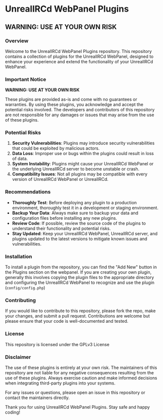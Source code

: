 # UnrealIRCd WebPanel Plugins

## WARNING: USE AT YOUR OWN RISK

### Overview
Welcome to the UnrealIRCd WebPanel Plugins repository. This repository contains a collection of plugins for the UnrealIRCd WebPanel, designed to enhance your experience and extend the functionality of your UnrealIRCd WebPanel.

### Important Notice
**WARNING: USE AT YOUR OWN RISK**

These plugins are provided as-is and come with no guarantees or warranties. By using these plugins, you acknowledge and accept the potential risks involved. The developers and contributors of this repository are not responsible for any damages or issues that may arise from the use of these plugins.

### Potential Risks
1. **Security Vulnerabilities**: Plugins may introduce security vulnerabilities that could be exploited by malicious actors.
2. **Data Loss**: Improper use or bugs within the plugins could result in loss of data.
3. **System Instability**: Plugins might cause your UnrealIRCd WebPanel or the underlying UnrealIRCd server to become unstable or crash.
4. **Compatibility Issues**: Not all plugins may be compatible with every version of UnrealIRCd WebPanel or UnrealIRCd.

### Recommendations
- **Thoroughly Test**: Before deploying any plugin to a production environment, thoroughly test it in a development or staging environment.
- **Backup Your Data**: Always make sure to backup your data and configuration files before installing any new plugins.
- **Review Code**: If possible, review the source code of the plugins to understand their functionality and potential risks.
- **Stay Updated**: Keep your UnrealIRCd WebPanel, UnrealIRCd server, and plugins updated to the latest versions to mitigate known issues and vulnerabilities.

### Installation
To install a plugin from the repository, you can find the "Add New" button in the Plugins section on the webpanel. If you are creating your own plugin, generally this involves copying the plugin files to the appropriate directory and configuring the UnrealIRCd WebPanel to recognize and use the plugin (`config/config.php`)

### Contributing
If you would like to contribute to this repository, please fork the repo, make your changes, and submit a pull request. Contributions are welcome but please ensure that your code is well-documented and tested.

### License
This repository is licensed under the GPLv3 License

### Disclaimer
The use of these plugins is entirely at your own risk. The maintainers of this repository are not liable for any negative consequences resulting from the use of these plugins. Always exercise caution and make informed decisions when integrating third-party plugins into your systems.

For any issues or questions, please open an issue in this repository or contact the maintainers directly.

Thank you for using UnrealIRCd WebPanel Plugins. Stay safe and happy coding!
